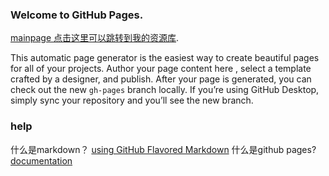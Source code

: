 ### Welcome to GitHub Pages.

[mainpage 点击这里可以跳转到我的资源库](mainpage.html).

This automatic page generator is the easiest way to create beautiful pages for all of your projects. Author your page content here , select a template crafted by a designer, and publish. After your page is generated, you can check out the new `gh-pages` branch locally. If you’re using GitHub Desktop, simply sync your repository and you’ll see the new branch.

### help
什么是markdown？
[using GitHub Flavored Markdown](https://guides.github.com/features/mastering-markdown/)
什么是github pages?
[documentation](https://help.github.com/pages) 

